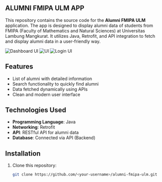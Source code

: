 ## ALUMNI FMIPA ULM APP

This repository contains the source code for the **Alumni FMIPA ULM** application. The app is designed to display alumni data of students from FMIPA (Faculty of Mathematics and Natural Sciences) at Universitas Lambung Mangkurat. It utilizes Java, Retrofit, and API integration to fetch and display alumni data in a user-friendly way.

![Dashboard UI](https://media.licdn.com/dms/image/v2/D5622AQGwIfahLajE3g/feedshare-shrink_800/feedshare-shrink_800/0/1707906432878?e=1740614400&v=beta&t=wxj9rRKIHxqWW6XNAzqPA65oKjP1KnxjJXhcqydVrv4?raw=true)
![UI](https://media.licdn.com/dms/image/v2/D5622AQFVCReCdEm0eA/feedshare-shrink_800/feedshare-shrink_800/0/1707906432684?e=1740614400&v=beta&t=JAbnvmbJcmpQiRb0jE6xSbkL3Njw86etExB7Eh3tNdw?raw=true)
![Login UI](https://media.licdn.com/dms/image/v2/D5622AQFVCReCdEm0eA/feedshare-shrink_800/feedshare-shrink_800/0/1707906432684?e=1740614400&v=beta&t=JAbnvmbJcmpQiRb0jE6xSbkL3Njw86etExB7Eh3tNdw?raw=true)


## Features
- List of alumni with detailed information
- Search functionality to quickly find alumni
- Data fetched dynamically using APIs
- Clean and modern user interface

## Technologies Used
- **Programming Language**: Java
- **Networking**: Retrofit
- **API**: RESTful API for alumni data
- **Database**: Connected via API (Backend)

## Installation

1. Clone this repository:
   ```bash
   git clone https://github.com/<your-username>/alumni-fmipa-ulm.git
